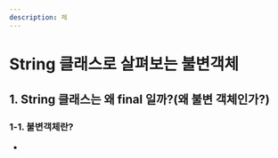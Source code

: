 ```yaml
---
description: 체
---
```


# String 클래스로 살펴보는 불변객체

## 1. String 클래스는 왜 final 일까?(왜 불변 객체인가?)

### 1-1. 불변객체란?

*

